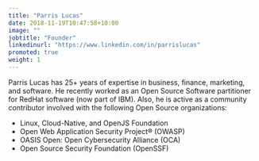 ```yaml
---
title: "Parris Lucas"
date: 2018-11-19T10:47:58+10:00
image: ""
jobtitle: "Founder"
linkedinurl: "https://www.linkedin.com/in/parrislucas"
promoted: true
weight: 1
---
```


Parris Lucas has 25+ years of expertise in business, finance, marketing, and software. He recently worked as an Open Source Software partitioner for RedHat software (now part of IBM). Also, he is active as a community contributor involved with the following Open Source organizations:

- Linux, Cloud-Native, and OpenJS Foundation
- Open Web Application Security Project® (OWASP)
- OASIS Open: Open Cybersecurity Alliance (OCA)
- Open Source Security Foundation (OpenSSF)
